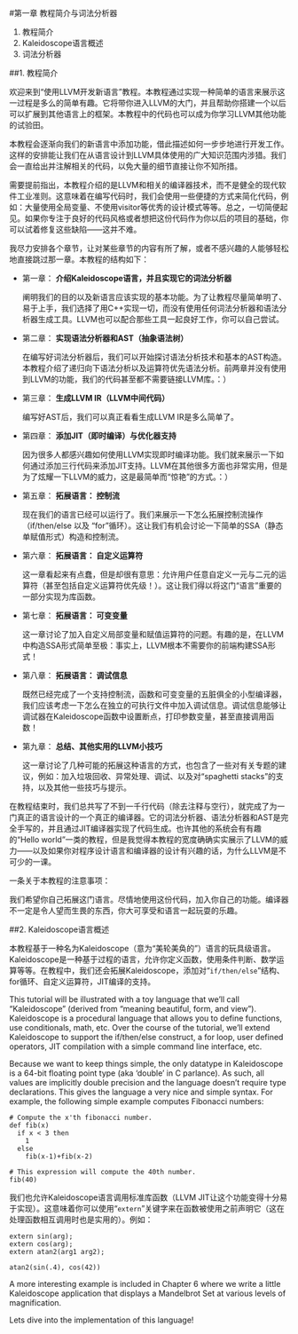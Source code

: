 #第一章 教程简介与词法分析器

1. 教程简介
2. Kaleidoscope语言概述
3. 词法分析器

##1. 教程简介

欢迎来到“使用LLVM开发新语言”教程。本教程通过实现一种简单的语言来展示这一过程是多么的简单有趣。它将带你进入LLVM的大门，并且帮助你搭建一个以后可以扩展到其他语言上的框架。本教程中的代码也可以成为你学习LLVM其他功能的试验田。

本教程会逐渐向我们的新语言中添加功能，借此描述如何一步步地进行开发工作。这样的安排能让我们在从语言设计到LLVM具体使用的广大知识范围内涉猎。我们会一直给出并注解相关的代码，以免大量的细节直接让你不知所措。

需要提前指出，本教程介绍的是LLVM和相关的编译器技术，而不是健全的现代软件工业准则。这意味着在编写代码时，我们会使用一些便捷的方式来简化代码，例如：大量使用全局变量、不使用visitor等优秀的设计模式等等。总之，一切简便起见。如果你专注于良好的代码风格或者想把这份代码作为你以后的项目的基础，你可以试着修复这些缺陷——这并不难。

我尽力安排各个章节，让对某些章节的内容有所了解，或者不感兴趣的人能够轻松地直接跳过那一章。本教程的结构如下：

- 第一章： **介绍Kaleidoscope语言，并且实现它的词法分析器** 
    
    阐明我们的目的以及新语言应该实现的基本功能。为了让教程尽量简单明了、易于上手，我们选择了用C++实现一切，而没有使用任何词法分析器和语法分析器生成工具。LLVM也可以配合那些工具一起良好工作，你可以自己尝试。
    
- 第二章： **实现语法分析器和AST（抽象语法树）**
    
    在编写好词法分析器后，我们可以开始探讨语法分析技术和基本的AST构造。本教程介绍了递归向下语法分析以及运算符优先语法分析。前两章并没有使用到LLVM的功能，我们的代码甚至都不需要链接LLVM库。：）
    
- 第三章： **生成LLVM IR（LLVM中间代码）**
    
    编写好AST后，我们可以真正看看生成LLVM IR是多么简单了。
    
- 第四章： **添加JIT（即时编译）与优化器支持**
    
    因为很多人都感兴趣如何使用LLVM实现即时编译功能。我们就来展示一下如何通过添加三行代码来添加JIT支持。LLVM在其他很多方面也非常实用，但是为了炫耀一下LLVM的威力，这是最简单而“惊艳”的方式。：）
    
- 第五章： **拓展语言： 控制流**
    
    现在我们的语言已经可以运行了。我们来展示一下怎么拓展控制流操作（if/then/else 以及 “for”循环）。这让我们有机会讨论一下简单的SSA（静态单赋值形式）构造和控制流。
    
- 第六章： **拓展语言： 自定义运算符**
    
    这一章看起来有点蠢，但是却很有意思：允许用户任意自定义一元与二元的运算符（甚至包括自定义运算符优先级！）。这让我们得以将这门“语言”重要的一部分实现为库函数。
    
- 第七章： **拓展语言： 可变变量**
    
    这一章讨论了加入自定义局部变量和赋值运算符的问题。有趣的是，在LLVM中构造SSA形式简单至极：事实上，LLVM根本不需要你的前端构建SSA形式！
    
- 第八章： **拓展语言： 调试信息**
    
    既然已经完成了一个支持控制流，函数和可变变量的五脏俱全的小型编译器，我们应该考虑一下怎么在独立的可执行文件中加入调试信息。调试信息能够让调试器在Kaleidoscope函数中设置断点，打印参数变量，甚至直接调用函数！
    
- 第九章： **总结、其他实用的LLVM小技巧**
    
    这一章讨论了几种可能的拓展这种语言的方式，也包含了一些对有关专题的建议，例如：加入垃圾回收、异常处理、调试、以及对“spaghetti stacks”的支持，以及其他一些技巧与提示。
    
在教程结束时，我们总共写了不到一千行代码（除去注释与空行），就完成了为一门真正的语言设计的一个真正的编译器。它的词法分析器、语法分析器和AST是完全手写的，并且通过JIT编译器实现了代码生成。也许其他的系统会有有趣的“Hello world”一类的教程，但是我觉得本教程的宽度确确实实展示了LLVM的威力——以及如果你对程序设计语言和编译器的设计有兴趣的话，为什么LLVM是不可少的一课。

一条关于本教程的注意事项：

我们希望你自己拓展这门语言。尽情地使用这份代码，加入你自己的功能。编译器不一定是令人望而生畏的东西，你大可享受和语言一起玩耍的乐趣。

##2. Kaleidoscope语言概述

本教程基于一种名为Kaleidoscope（意为“美轮美奂的”）语言的玩具级语言。Kaleidoscope是一种基于过程的语言，允许你定义函数，使用条件判断、数学运算等等。在教程中，我们还会拓展Kaleidoscope，添加对“`if/then/else`”结构、for循环、自定义运算符，JIT编译的支持。

This tutorial will be illustrated with a toy language that we’ll call “Kaleidoscope” (derived from “meaning beautiful, form, and view”). Kaleidoscope is a procedural language that allows you to define functions, use conditionals, math, etc. Over the course of the tutorial, we’ll extend Kaleidoscope to support the if/then/else construct, a for loop, user defined operators, JIT compilation with a simple command line interface, etc.

Because we want to keep things simple, the only datatype in Kaleidoscope is a 64-bit floating point type (aka ‘double’ in C parlance). As such, all values are implicitly double precision and the language doesn’t require type declarations. This gives the language a very nice and simple syntax. For example, the following simple example computes Fibonacci numbers:

```
# Compute the x'th fibonacci number.
def fib(x)
  if x < 3 then
    1
  else
    fib(x-1)+fib(x-2)

# This expression will compute the 40th number.
fib(40)
```

我们也允许Kaleidoscope语言调用标准库函数（LLVM JIT让这个功能变得十分易于实现）。这意味着你可以使用“`extern`”关键字来在函数被使用之前声明它（这在处理函数相互调用时也是实用的）。例如：

```
extern sin(arg);
extern cos(arg);
extern atan2(arg1 arg2);

atan2(sin(.4), cos(42))
```

A more interesting example is included in Chapter 6 where we write a little Kaleidoscope application that displays a Mandelbrot Set at various levels of magnification.

Lets dive into the implementation of this language!